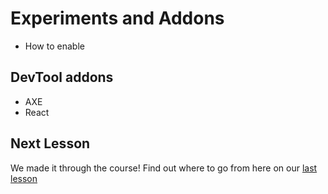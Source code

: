 # Experiments and Addons

- How to enable

## DevTool addons

- AXE
- React

## Next Lesson

We made it through the course! Find out where to go from here on our [last lesson](/lesson/Conclusion)
